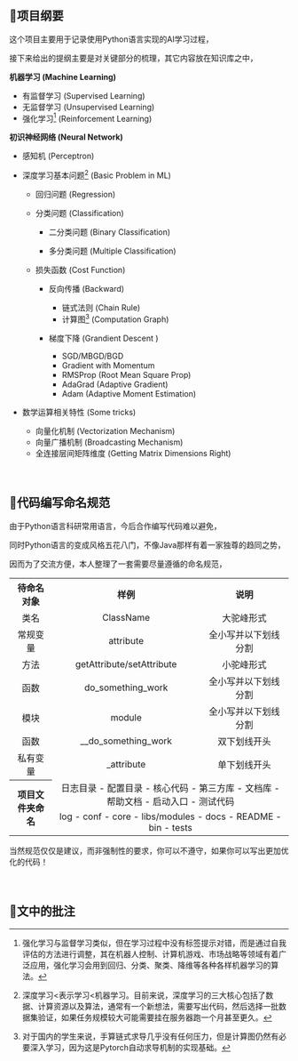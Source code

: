 ## :microscope:项目纲要

这个项目主要用于记录使用Python语言实现的AI学习过程，

接下来给出的提纲主要是对关键部分的梳理，其它内容放在知识库之中，

**机器学习 (Machine Learning)**

- 有监督学习 (Supervised Learning)
- 无监督学习 (Unsupervised Learning)
- 强化学习[^1] (Reinforcement Learning)

**初识神经网络 (Neural Network)**

- 感知机 (Perceptron)

- 深度学习基本问题[^2] (Basic Problem in ML)
  - 回归问题 (Regression)

  - 分类问题 (Classification)
    - 二分类问题 (Binary Classification)

    - 多分类问题 (Multiple Classification)


   - 损失函数 (Cost Function)

        - 反向传播 (Backward)

             - 链式法则 (Chain Rule)
          - 计算图[^3] (Computation Graph)
        - 梯度下降 (Grandient Descent )

             - SGD/MBGD/BGD
             - Gradient with Momentum
             - RMSProp (Root Mean Square Prop)
             - AdaGrad (Adaptive Gradient)
             - Adam (Adaptive Moment Estimation)
- 数学运算相关特性 (Some tricks)

  - 向量化机制 (Vectorization Mechanism)
  - 向量广播机制 (Broadcasting Mechanism)
  - 全连接层间矩阵维度 (Getting Matrix Dimensions Right)

　



## :hammer:代码编写命名规范

由于Python语言科研常用语言，今后合作编写代码难以避免，

同时Python语言的变成风格五花八门，不像Java那样有着一家独尊的趋同之势，

因而为了交流方便，本人整理了一套需要尽量遵循的命名规范，

<table  align="center">
    <tr>
        <th align="center" valign="middle">待命名对象</th>
        <th align="center" valign="middle">样例</th>
        <th align="center" valign="middle">说明</th>
    </tr>
    <tr>
        <td align="center" valign="middle">类名</td>
        <td align="center" valign="middle">ClassName</td>
        <td align="center" valign="middle">大驼峰形式</td>
    </tr>
    <tr>
        <td align="center" valign="middle">常规变量</td>
        <td align="center" valign="middle">attribute</td>
        <td align="center" valign="middle">全小写并以下划线分割</td>
    </tr>
    <tr>
        <td align="center" valign="middle">方法</td>
        <td align="center" valign="middle">getAttribute/setAttribute</td>
        <td align="center" valign="middle">小驼峰形式</td>
    </tr>
    <tr>
        <td align="center" valign="middle">函数</td>
        <td align="center" valign="middle">do_something_work</td>
        <td align="center" valign="middle">全小写并以下划线分割</td>
    </tr>
     <tr>
        <td align="center" valign="middle">模块</td>
        <td align="center" valign="middle">module</td>
        <td align="center" valign="middle">全小写并以下划线分割</td>
    </tr>
    <tr>
        <td align="center" valign="middle">函数</td>
        <td align="center" valign="middle">__do_something_work</td>
        <td align="center" valign="middle">双下划线开头</td>
    </tr>
    <tr>
        <td align="center" valign="middle">私有变量</td>
        <td align="center" valign="middle">_attribute</td>
        <td align="center" valign="middle">单下划线开头</td>
    </tr>
    <tr>
        <th rowspan="2" align="center" valign="middle">项目文件夹命名</th>
        <td colspan="3" align="center" valign="middle">日志目录 - 配置目录 - 核心代码 - 第三方库 - 文档库 - 帮助文档 - 启动入口 - 测试代码</td>
    </tr>
    <tr>
        <td colspan="3" align="center" valign="middle">log - conf - core - libs/modules - docs - README - bin - tests</td>
    </tr>
</table>

当然规范仅仅是建议，而非强制性的要求，你可以不遵守，如果你可以写出更加优化的代码！







　

## :page_with_curl:文中的批注

[^1]: 强化学习与监督学习类似，但在学习过程中没有标签提示对错，而是通过自我评估的方法进行调整，其在机器人控制、计算机游戏、市场战略等领域有着广泛应用，强化学习会用到回归、分类、聚类、降维等各种各样机器学习的算法。
[^2]: 深度学习<表示学习<机器学习。目前来说，深度学习的三大核心包括了数据、计算资源以及算法，通常有一个新想法，需要写出代码，然后选择一批数据集验证，如果任务规模较大可能需要挂在服务器跑一个月甚至更久。

[^3]: 对于国内的学生来说，手算链式求导几乎没有任何压力，但是计算图仍然有必要深入学习，因为这是Pytorch自动求导机制的实现基础。

